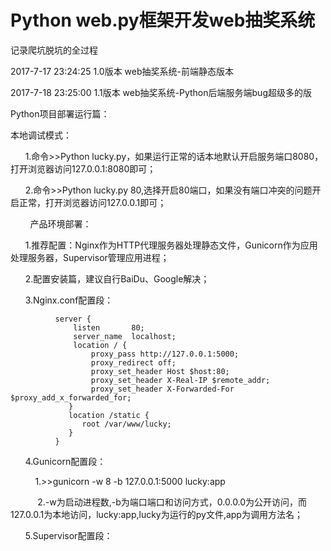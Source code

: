 ﻿
# Python web.py框架开发web抽奖系统

记录爬坑脱坑的全过程

2017-7-17 23:24:25 1.0版本 web抽奖系统-前端静态版本

2017-7-18 23:25:00 1.1版本 web抽奖系统-Python后端服务端bug超级多的版




Python项目部署运行篇：

本地调试模式：

        1.命令>>Python lucky.py，如果运行正常的话本地默认开启服务端口8080，打开浏览器访问127.0.0.1:8080即可；
        
        2.命令>>Python lucky.py 80,选择开启80端口，如果没有端口冲突的问题开启正常，打开浏览器访问127.0.0.1即可；
        
        
产品环境部署：

        1.推荐配置：Nginx作为HTTP代理服务器处理静态文件，Gunicorn作为应用处理服务器，Supervisor管理应用进程；
        
        2.配置安装篇，建议自行BaiDu、Google解决；
        
        3.Nginx.conf配置段：
        
        
              server {
                  listen       80;
                  server_name  localhost;
                  location / {
                      proxy_pass http://127.0.0.1:5000; 
                      proxy_redirect off;
                      proxy_set_header Host $host:80;
                      proxy_set_header X-Real-IP $remote_addr;
                      proxy_set_header X-Forwarded-For $proxy_add_x_forwarded_for;
                 }
                 location /static {
                    root /var/www/lucky;
                 }
              }
             
        
        
              
       4.Gunicorn配置段：
       
            1.>>gunicorn -w 8 -b 127.0.0.1:5000 lucky:app
            
            2.-w为启动进程数,-b为端口端口和访问方式，0.0.0.0为公开访问，而127.0.0.1为本地访问，lucky:app,lucky为运行的py文件,app为调用方法名；
            
            
       5.Supervisor配置段：
          
